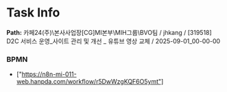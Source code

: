 # Task Info

**Path:** 카페24(주)\본사사업장\[CG]MI본부\MIH그룹\BVO팀 / jhkang / [319518] D2C 서비스 운영_사이트 관리 및 개선 _ 유튜브 영상 교체 / 2025-09-01_00-00-00

### BPMN
- ["https://n8n-mi-011-web.hanpda.com/workflow/r5DwWzgKQF6O5ymt"]

